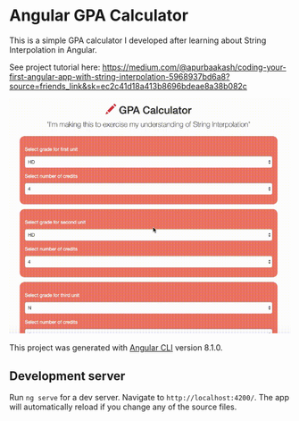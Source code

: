 # Angular GPA Calculator

This is a simple GPA calculator I developed after learning about String Interpolation in Angular. 

See project tutorial here: https://medium.com/@apurbaakash/coding-your-first-angular-app-with-string-interpolation-5968937bd6a8?source=friends_link&sk=ec2c41d18a413b8696bdeae8a38b082c

![](angular_gpa_app.gif)



This project was generated with [Angular CLI](https://github.com/angular/angular-cli) version 8.1.0.

## Development server

Run `ng serve` for a dev server. Navigate to `http://localhost:4200/`. The app will automatically reload if you change any of the source files.



